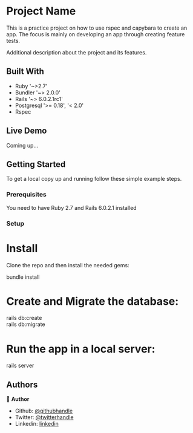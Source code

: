 # Project Name

This is a practice project on how to use rspec and capybara to create an app. The focus is mainly on developing an app through creating feature tests.



Additional description about the project and its features.

## Built With

- Ruby '~>2.7'
- Bundler '~> 2.0.0'
- Rails '~> 6.0.2.1rc1'
- Postgresql '>= 0.18', '< 2.0'
- Rspec

## Live Demo

Coming up...


## Getting Started

To get a local copy up and running follow these simple example steps.

### Prerequisites
You need to have Ruby 2.7 and Rails 6.0.2.1 installed


### Setup

# Install
Clone the repo and then install the needed gems:

 bundle install

 # Create and Migrate the database:

 rails db:create<br>
 rails db:migrate

 # Run the app in a local server:

 rails server


## Authors

👤 **Author**

- Github: [@githubhandle](https://github.com/emmanuelkamala)
- Twitter: [@twitterhandle](https://twitter.com/ejkamala)
- Linkedin: [linkedin](https://linkedin.com/emmanuelkamala)


